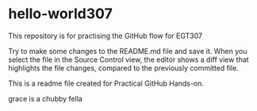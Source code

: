 # hello-world307
This repository is for practising the GitHub flow for EGT307

Try to make some changes to the README.md file and save it. When you select the file in
the Source Control view, the editor shows a diff view that highlights the file changes,
compared to the previously committed file.

This is a readme file created for Practical GitHub Hands-on.

grace is a chubby fella
